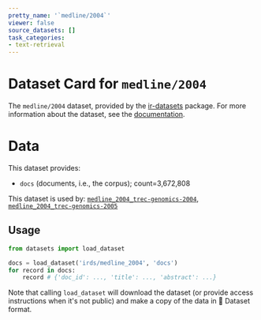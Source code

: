 ```yaml
---
pretty_name: '`medline/2004`'
viewer: false
source_datasets: []
task_categories:
- text-retrieval
---
```


# Dataset Card for `medline/2004`

The `medline/2004` dataset, provided by the [ir-datasets](https://ir-datasets.com/) package.
For more information about the dataset, see the [documentation](https://ir-datasets.com/medline#medline/2004).

# Data

This dataset provides:
 - `docs` (documents, i.e., the corpus); count=3,672,808


This dataset is used by: [`medline_2004_trec-genomics-2004`](https://huggingface.co/datasets/irds/medline_2004_trec-genomics-2004), [`medline_2004_trec-genomics-2005`](https://huggingface.co/datasets/irds/medline_2004_trec-genomics-2005)


## Usage

```python
from datasets import load_dataset

docs = load_dataset('irds/medline_2004', 'docs')
for record in docs:
    record # {'doc_id': ..., 'title': ..., 'abstract': ...}

```

Note that calling `load_dataset` will download the dataset (or provide access instructions when it's not public) and make a copy of the
data in 🤗 Dataset format.
